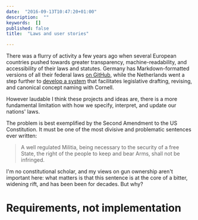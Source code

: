 ```yaml
---
date:  "2016-09-13T10:47:20+01:00"
description:  ""
keywords:  []
published: false
title:  "Laws and user stories"

---
```


There was a flurry of activity a few years ago when several European countries
pushed towards greater transparency, machine-readability, and accessibility of
their laws and statutes. Germany has Markdown-formatted versions of all their
federal laws [on GitHub](https://github.com/bundestag/gesetze), while the
Netherlands went a step further to [develop a
system](https://blog.law.cornell.edu/voxpop/tag/rdf-and-legal-metadata/) that
facilitates legislative drafting, revising, and canonical concept naming with
Cornell.

However laudable I think these projects and ideas are, there is a more fundamental limitation with how we specify, interpret, and update our nations' laws.

The problem is best exemplified by the Second Amendment to the US Constitution. It must be one of the most divisive and problematic sentences ever written:

> A well regulated Militia, being necessary to the security of a free State, the right of the people to keep and bear Arms, shall not be infringed.

I'm no constitutional scholar, and my views on gun ownership aren't important here: what matters is that this sentence is at the core of a bitter, widening rift, and has been been for decades. But why?

# Requirements, not implementation



